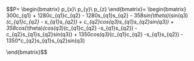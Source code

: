 $$P=
\begin{bmatrix}
p_{x}\\
p_{y}\\
p_{z}
\end{bmatrix}=
\begin{bmatrix}
300c_{q1} + 1280c_{q1}c_{q2} - 1280s_{q1}s_{q2} - 358*sin(\theta)*(sin(q3)*(c_{q1}c_{q2} - s_{q1}s_{q2}) + c_{q2}cos(q3)s_{q1}s_{q2}sin(q3)) + 358*cos(\theta)*(cos(q3)*(c_{q1}c_{q2} -s_{q1}s_{q2}) -c_{q2}s_{q1}s_{q2}sin(q3)) + 1350*cos(q3)*(c_{q1}c_{q2} -s_{q1}s_{q2}) - 1350*c_{q2}s_{q1}s_{q2}sin(q3)


\end{bmatrix}$$